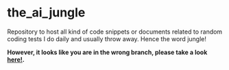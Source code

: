 # the_ai_jungle
Repository to host all kind of code snippets or documents related to random coding tests I do daily and usually throw away. Hence the word jungle!

**However, it looks like you are in the wrong branch, please take a look [here!](https://xfold.github.io/the-ai-jungle/).**

